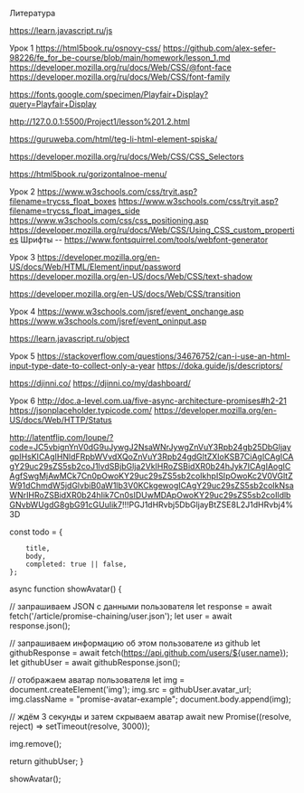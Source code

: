 Литература

<https://learn.javascript.ru/js>

Урок 1
https://html5book.ru/osnovy-css/
https://github.com/alex-sefer-98226/fe_for_be-course/blob/main/homework/lesson_1.md
https://developer.mozilla.org/ru/docs/Web/CSS/@font-face
https://developer.mozilla.org/ru/docs/Web/CSS/font-family

https://fonts.google.com/specimen/Playfair+Display?query=Playfair+Display

http://127.0.0.1:5500/Project1/lesson%201.2.html

<https://guruweba.com/html/teg-li-html-element-spiska/>

<https://developer.mozilla.org/ru/docs/Web/CSS/CSS_Selectors>

<https://html5book.ru/gorizontalnoe-menu/>

Урок 2
<https://www.w3schools.com/css/tryit.asp?filename=trycss_float_boxes>
<https://www.w3schools.com/css/tryit.asp?filename=trycss_float_images_side>
<https://www.w3schools.com/css/css_positioning.asp>
<https://developer.mozilla.org/ru/docs/Web/CSS/Using_CSS_custom_properties>
Шрифты -- <https://www.fontsquirrel.com/tools/webfont-generator>

Урок 3
<https://developer.mozilla.org/en-US/docs/Web/HTML/Element/input/password>
<https://developer.mozilla.org/en-US/docs/Web/CSS/text-shadow>


<https://developer.mozilla.org/en-US/docs/Web/CSS/transition>

Урок 4
<https://www.w3schools.com/jsref/event_onchange.asp>
<https://www.w3schools.com/jsref/event_oninput.asp>

<https://learn.javascript.ru/object>

Урок 5
<https://stackoverflow.com/questions/34676752/can-i-use-an-html-input-type-date-to-collect-only-a-year>
<https://doka.guide/js/descriptors/>

<https://djinni.co/>
<https://djinni.co/my/dashboard/>

Урок 6
<http://doc.a-level.com.ua/five-async-architecture-promises#h2-21>
<https://jsonplaceholder.typicode.com/>
<https://developer.mozilla.org/en-US/docs/Web/HTTP/Status>

<http://latentflip.com/loupe/?code=JC5vbignYnV0dG9uJywgJ2NsaWNrJywgZnVuY3Rpb24gb25DbGljaygpIHsKICAgIHNldFRpbWVvdXQoZnVuY3Rpb24gdGltZXIoKSB7CiAgICAgICAgY29uc29sZS5sb2coJ1lvdSBjbGlja2VkIHRoZSBidXR0b24hJyk7ICAgIAogICAgfSwgMjAwMCk7Cn0pOwoKY29uc29sZS5sb2coIkhpISIpOwoKc2V0VGltZW91dChmdW5jdGlvbiB0aW1lb3V0KCkgewogICAgY29uc29sZS5sb2coIkNsaWNrIHRoZSBidXR0b24hIik7Cn0sIDUwMDApOwoKY29uc29sZS5sb2coIldlbGNvbWUgdG8gbG91cGUuIik7>!!!PGJ1dHRvbj5DbGljayBtZSE8L2J1dHRvbj4%3D


const todo = {

        title,
        body,
        completed: true || false,
    };


async function showAvatar() {

  // запрашиваем JSON с данными пользователя
  let response = await fetch('/article/promise-chaining/user.json');
  let user = await response.json();

  // запрашиваем информацию об этом пользователе из github
  let githubResponse = await fetch(<https://api.github.com/users/${user.name}>);
  let githubUser = await githubResponse.json();

  // отображаем аватар пользователя
  let img = document.createElement('img');
  img.src = githubUser.avatar_url;
  img.className = "promise-avatar-example";
  document.body.append(img);

  // ждём 3 секунды и затем скрываем аватар
  await new Promise((resolve, reject) => setTimeout(resolve, 3000));

  img.remove();

  return githubUser;
}

showAvatar();
